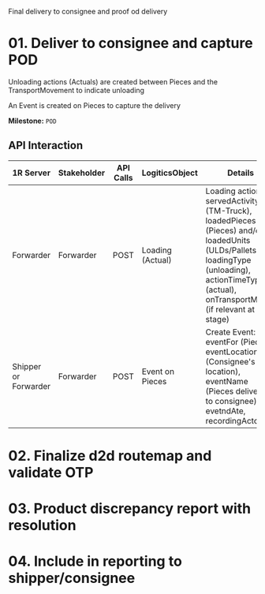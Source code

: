 Final delivery to consignee and proof od delivery

# 01. Deliver to consignee and capture POD

Unloading actions (Actuals) are created between Pieces and the TransportMovement to indicate unloading

An Event is created on Pieces to capture the delivery

**Milestone:** `POD`

## API Interaction

| 1R Server | Stakeholder | API Calls | LogiticsObject | Details |
| --- | --- | --- | --- | --- |
| Forwarder | Forwarder | POST | Loading (Actual) | Loading action: servedActivity (TM-Truck), loadedPieces (Pieces) and/or loadedUnits (ULDs/Pallets), loadingType (unloading), actionTimeType (actual), onTransportMeans (if relevant at that stage) |
| Shipper or Forwarder | Forwarder | POST | Event on Pieces | Create Event: eventFor (Pieces), eventLocation (Consignee's location), eventName (Pieces delivered to consignee), evetndAte, recordingActor |

# 02. Finalize d2d routemap and validate OTP
# 03. Product discrepancy report with resolution
# 04. Include in reporting to shipper/consignee
